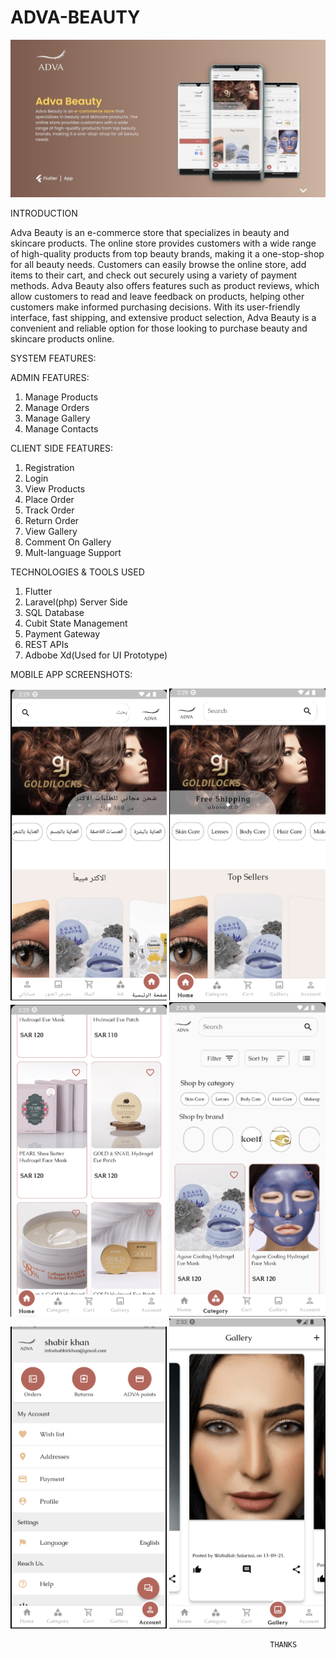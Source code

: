 # ADVA-BEAUTY

<img src = "Adva Beauty.jpg" width ="980" /> 

INTRODUCTION

Adva Beauty is an e-commerce store that specializes in beauty and skincare products. The online store provides customers with a wide range of high-quality products from top beauty brands, making it a one-stop-shop for all beauty needs. Customers can easily browse the online store, add items to their cart, and check out securely using a variety of payment methods. Adva Beauty also offers features such as product reviews, which allow customers to read and leave feedback on products, helping other customers make informed purchasing decisions. With its user-friendly interface, fast shipping, and extensive product selection, Adva Beauty is a convenient and reliable option for those looking to purchase beauty and skincare products online.

SYSTEM FEATURES:

ADMIN FEATURES:
1. Manage Products
2. Manage Orders
3. Manage Gallery
4. Manage Contacts

CLIENT SIDE FEATURES:
1. Registration
2. Login
3. View Products
4. Place Order
5. Track Order
6. Return Order
7. View Gallery
8. Comment On Gallery
9. Mult-language Support

TECHNOLOGIES & TOOLS USED
1. Flutter
2. Laravel(php) Server Side
3. SQL Database
4. Cubit State Management
5. Payment Gateway
6. REST APIs
7. Adbobe Xd(Used for UI Prototype)

MOBILE APP SCREENSHOTS:

<img src = "1.png" width ="250" /> <img src = "2.png" width ="250" /> <img src = "3.png" width ="250" /> <img src = "4.png" width ="250" /> <img src = "5.png" width ="250" /> <img src = "7.png" width ="250" />



                                                              THANKS
